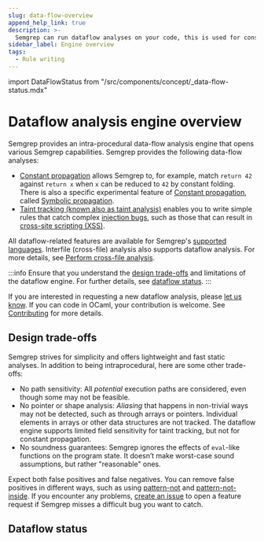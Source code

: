 ```yaml
---
slug: data-flow-overview
append_help_link: true
description: >-
  Semgrep can run dataflow analyses on your code, this is used for constant propagation and for taint tracking.
sidebar_label: Engine overview
tags:
  - Rule writing
---
```


import DataFlowStatus from "/src/components/concept/_data-flow-status.mdx"

# Dataflow analysis engine overview

Semgrep provides an intra-procedural data-flow analysis engine that opens various Semgrep capabilities. Semgrep provides the following data-flow analyses:
- [Constant propagation](/writing-rules/data-flow/constant-propagation) allows Semgrep to, for example, match `return 42` against `return x` when `x` can be reduced to `42` by constant folding. There is also a specific experimental feature of [Constant propagation](/writing-rules/data-flow/constant-propagation), called [Symbolic propagation](/writing-rules/experiments/symbolic-propagation).
- [Taint tracking (known also as taint analysis)](/writing-rules/data-flow/taint-mode/overview) enables you to write simple rules that catch complex [injection bugs](https://owasp.org/www-community/Injection_Flaws), such as those that can result in [cross-site scripting (XSS)](https://owasp.org/www-community/attacks/xss/).

All dataflow-related features are available for Semgrep's [supported languages](/supported-languages). Interfile (cross-file) analysis also supports dataflow analysis. For more details, see [<i class="fa-regular fa-file-lines"></i> Perform cross-file analysis](/semgrep-code/semgrep-pro-engine-intro).

:::info
Ensure that you understand the [design trade-offs](#design-trade-offs) and limitations of the dataflow engine. For further details, see [dataflow status](#data-flow-status).
:::

If you are interested in requesting a new dataflow analysis, please [let us know](https://github.com/semgrep/semgrep/issues/new/choose). If you can code in OCaml, your contribution is welcome. See [Contributing](/contributing/contributing) for more details.

## Design trade-offs

Semgrep strives for simplicity and offers lightweight and fast static analyses. In addition to being intraprocedural, here are some other trade-offs:

- No path sensitivity: All _potential_ execution paths are considered, even though some may not be feasible.
- No pointer or shape analysis: _Aliasing_ that happens in non-trivial ways may not be detected, such as through arrays or pointers. Individual elements in arrays or other data structures are not tracked. The dataflow engine supports limited field sensitivity for taint tracking, but not for constant propagation.
- No soundness guarantees: Semgrep ignores the effects of `eval`-like functions on the program state. It doesn’t make worst-case sound assumptions, but rather "reasonable" ones.

Expect both false positives and false negatives. You can remove false positives in different ways, such as using [pattern-not](/writing-rules/rule-syntax#pattern-not) and [pattern-not-inside](/writing-rules/rule-syntax#pattern-not-inside). If you encounter any problems, [create an issue](https://github.com/semgrep/semgrep/issues/new/choose) to open a feature request if Semgrep misses a difficult bug you want to catch.

## Dataflow status

<DataFlowStatus />
